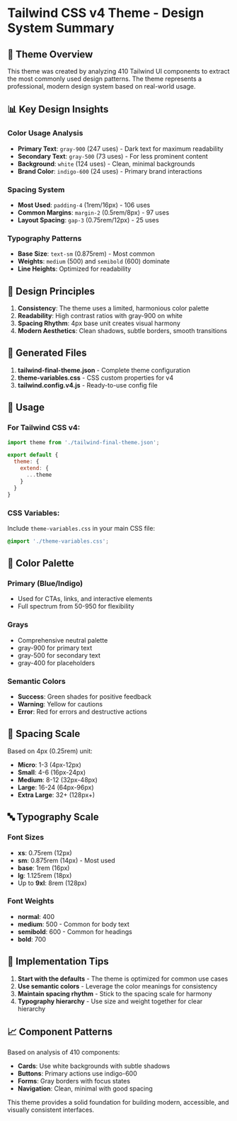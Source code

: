 # Tailwind CSS v4 Theme - Design System Summary

## 🎨 Theme Overview

This theme was created by analyzing 410 Tailwind UI components to extract the most commonly used design patterns. The theme represents a professional, modern design system based on real-world usage.

## 📊 Key Design Insights

### Color Usage Analysis
- **Primary Text**: `gray-900` (247 uses) - Dark text for maximum readability
- **Secondary Text**: `gray-500` (73 uses) - For less prominent content
- **Background**: `white` (124 uses) - Clean, minimal backgrounds
- **Brand Color**: `indigo-600` (24 uses) - Primary brand interactions

### Spacing System
- **Most Used**: `padding-4` (1rem/16px) - 106 uses
- **Common Margins**: `margin-2` (0.5rem/8px) - 97 uses
- **Layout Spacing**: `gap-3` (0.75rem/12px) - 25 uses

### Typography Patterns
- **Base Size**: `text-sm` (0.875rem) - Most common
- **Weights**: `medium` (500) and `semibold` (600) dominate
- **Line Heights**: Optimized for readability

## 🎯 Design Principles

1. **Consistency**: The theme uses a limited, harmonious color palette
2. **Readability**: High contrast ratios with gray-900 on white
3. **Spacing Rhythm**: 4px base unit creates visual harmony
4. **Modern Aesthetics**: Clean shadows, subtle borders, smooth transitions

## 📁 Generated Files

1. **tailwind-final-theme.json** - Complete theme configuration
2. **theme-variables.css** - CSS custom properties for v4
3. **tailwind.config.v4.js** - Ready-to-use config file

## 🚀 Usage

### For Tailwind CSS v4:
```javascript
import theme from './tailwind-final-theme.json';

export default {
  theme: {
    extend: {
      ...theme
    }
  }
}
```

### CSS Variables:
Include `theme-variables.css` in your main CSS file:
```css
@import './theme-variables.css';
```

## 🎨 Color Palette

### Primary (Blue/Indigo)
- Used for CTAs, links, and interactive elements
- Full spectrum from 50-950 for flexibility

### Grays
- Comprehensive neutral palette
- gray-900 for primary text
- gray-500 for secondary text
- gray-400 for placeholders

### Semantic Colors
- **Success**: Green shades for positive feedback
- **Warning**: Yellow for cautions
- **Error**: Red for errors and destructive actions

## 📏 Spacing Scale

Based on 4px (0.25rem) unit:
- **Micro**: 1-3 (4px-12px)
- **Small**: 4-6 (16px-24px)
- **Medium**: 8-12 (32px-48px)
- **Large**: 16-24 (64px-96px)
- **Extra Large**: 32+ (128px+)

## 🔤 Typography Scale

### Font Sizes
- **xs**: 0.75rem (12px)
- **sm**: 0.875rem (14px) - Most used
- **base**: 1rem (16px)
- **lg**: 1.125rem (18px)
- Up to **9xl**: 8rem (128px)

### Font Weights
- **normal**: 400
- **medium**: 500 - Common for body text
- **semibold**: 600 - Common for headings
- **bold**: 700

## 🎯 Implementation Tips

1. **Start with the defaults** - The theme is optimized for common use cases
2. **Use semantic colors** - Leverage the color meanings for consistency
3. **Maintain spacing rhythm** - Stick to the spacing scale for harmony
4. **Typography hierarchy** - Use size and weight together for clear hierarchy

## 📈 Component Patterns

Based on analysis of 410 components:
- **Cards**: Use white backgrounds with subtle shadows
- **Buttons**: Primary actions use indigo-600
- **Forms**: Gray borders with focus states
- **Navigation**: Clean, minimal with good spacing

This theme provides a solid foundation for building modern, accessible, and visually consistent interfaces.